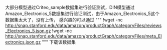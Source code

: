 大部分模型通过Criteo_sample数据集进行验证测试，DIN模型通过Amazon_Electronics_5数据集进行验证测试，由于Amazon_Electronics_5这个数据集太大了，没有上传，
感兴趣的可以通过
"""
!wget -nc http://snap.stanford.edu/data/amazon/productGraph/categoryFiles/reviews_Electronics_5.json.gz
!wget -nc http://snap.stanford.edu/data/amazon/productGraph/categoryFiles/meta_Electronics.json.gz
"""
下载该数据集
